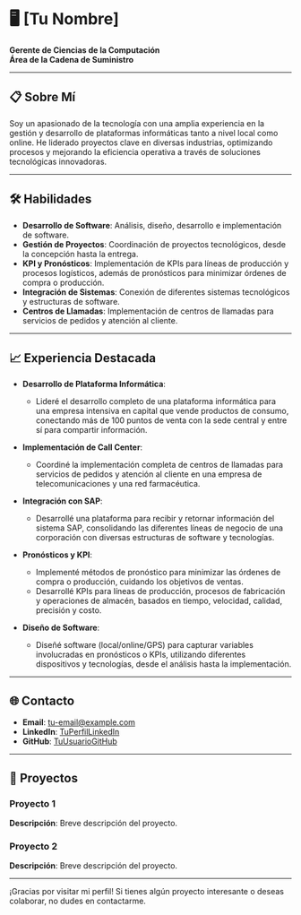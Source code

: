 # 🖥️ [Tu Nombre]

**Gerente de Ciencias de la Computación**  
**Área de la Cadena de Suministro**

---

## 📋 Sobre Mí

Soy un apasionado de la tecnología con una amplia experiencia en la gestión y desarrollo de plataformas informáticas tanto a nivel local como online. He liderado proyectos clave en diversas industrias, optimizando procesos y mejorando la eficiencia operativa a través de soluciones tecnológicas innovadoras.

---

## 🛠️ Habilidades

- **Desarrollo de Software**: Análisis, diseño, desarrollo e implementación de software.
- **Gestión de Proyectos**: Coordinación de proyectos tecnológicos, desde la concepción hasta la entrega.
- **KPI y Pronósticos**: Implementación de KPIs para líneas de producción y procesos logísticos, además de pronósticos para minimizar órdenes de compra o producción.
- **Integración de Sistemas**: Conexión de diferentes sistemas tecnológicos y estructuras de software.
- **Centros de Llamadas**: Implementación de centros de llamadas para servicios de pedidos y atención al cliente.

---

## 📈 Experiencia Destacada

- **Desarrollo de Plataforma Informática**: 
  - Lideré el desarrollo completo de una plataforma informática para una empresa intensiva en capital que vende productos de consumo, conectando más de 100 puntos de venta con la sede central y entre sí para compartir información.

- **Implementación de Call Center**: 
  - Coordiné la implementación completa de centros de llamadas para servicios de pedidos y atención al cliente en una empresa de telecomunicaciones y una red farmacéutica.

- **Integración con SAP**: 
  - Desarrollé una plataforma para recibir y retornar información del sistema SAP, consolidando las diferentes líneas de negocio de una corporación con diversas estructuras de software y tecnologías.

- **Pronósticos y KPI**:
  - Implementé métodos de pronóstico para minimizar las órdenes de compra o producción, cuidando los objetivos de ventas.
  - Desarrollé KPIs para líneas de producción, procesos de fabricación y operaciones de almacén, basados en tiempo, velocidad, calidad, precisión y costo.

- **Diseño de Software**:
  - Diseñé software (local/online/GPS) para capturar variables involucradas en pronósticos o KPIs, utilizando diferentes dispositivos y tecnologías, desde el análisis hasta la implementación.

---

## 🌐 Contacto

- **Email**: [tu-email@example.com](mailto:tu-email@example.com)
- **LinkedIn**: [TuPerfilLinkedIn](https://www.linkedin.com/in/tu-perfil)
- **GitHub**: [TuUsuarioGitHub](https://github.com/TuUsuarioGitHub)

---

## 🚀 Proyectos

### Proyecto 1
**Descripción**: Breve descripción del proyecto.

### Proyecto 2
**Descripción**: Breve descripción del proyecto.

<!-- Añade más proyectos según sea necesario -->

---

¡Gracias por visitar mi perfil! Si tienes algún proyecto interesante o deseas colaborar, no dudes en contactarme.
